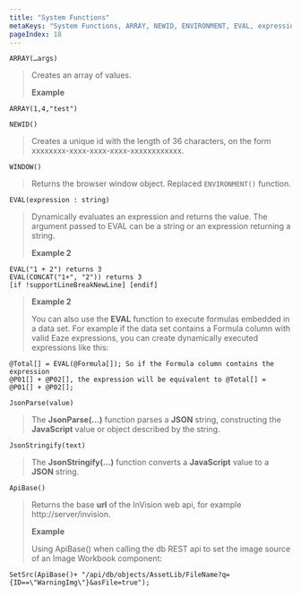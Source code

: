 ```yaml
---
title: "System Functions"
metaKeys: "System Functions, ARRAY, NEWID, ENVIRONMENT, EVAL, expression, string, JsonParse, value, JsonStringify, text, ApiBase "
pageIndex: 18
---
```


``ARRAY(…args)``

>Creates an array of values. 
>
>**Example** 
```
ARRAY(1,4,"test")
```

``NEWID()``

>Creates a unique id with the length of 36 characters, on the form xxxxxxxx-xxxx-xxxx-xxxx-xxxxxxxxxxxx.

``WINDOW()``

>Returns the browser window object. Replaced ``ENVIRONMENT()`` function.

``EVAL(expression : string)``

>Dynamically evaluates an expression and returns the value. The argument passed to EVAL can be a string or an expression returning a string. 
>
>**Example 2** 
```
EVAL("1 + 2") returns 3  
EVAL(CONCAT("1+", "2")) returns 3 
[if !supportLineBreakNewLine] [endif]
```
>
>**Example 2** 
>
>You can also use the **EVAL** function to execute formulas embedded in a data set. For example if the data set contains a Formula column with valid Eaze expressions, you can create dynamically executed expressions like this: 
```
@Total[] = EVAL(@Formula[]); So if the Formula column contains the expression  
@P01[] + @P02[], the expression will be equivalent to @Total[] = @P01[] + @P02[];
```

``JsonParse(value)``

>The **JsonParse(...)** function parses a **JSON** string, constructing the **JavaScript** value or object described by the string.

``JsonStringify(text)``

>The **JsonStringify(...)** function converts a **JavaScript** value to a **JSON** string.

``ApiBase()``

>Returns the base **url** of the InVision web api, for example http://server/invision. 
>
>**Example** 
>
>Using ApiBase() when calling the db REST api to set the image source of an Image Workbook component:
```
SetSrc(ApiBase()+ "/api/db/objects/AssetLib/FileName?q={ID==\"WarningImg\"}&asFile=true");
```
